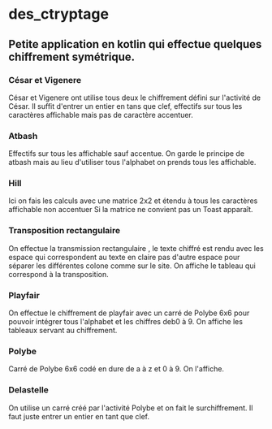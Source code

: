 # des_ctryptage
Petite application en kotlin qui effectue quelques chiffrement symétrique.
---
### César et Vigenere
César et Vigenere ont utilise tous deux le chiffrement défini sur l'activité de César.
Il suffit d'entrer un entier en tans que clef, effectifs sur tous les caractères affichable mais pas de caractère accentuer.

### Atbash 

Effectifs sur tous les affichable sauf accentue. On garde le principe de atbash mais au lieu d'utiliser tous l'alphabet on prends tous les affichable.

### Hill

Ici on fais les calculs avec une matrice 2x2 et étendu à tous les caractères affichable non accentuer
Si la matrice ne convient pas un Toast apparaît.

### Transposition rectangulaire

On effectue la transmission rectangulaire , le texte chiffré est rendu avec les espace qui correspondent au texte en claire pas 
d'autre espace pour séparer les différentes colone comme sur le site.
On affiche le tableau qui correspond à la transposition.

### Playfair

On effectue le chiffrement de playfair avec un carré de Polybe 6x6 pour pouvoir intégrer tous l'alphabet et les chiffres deb0 à 9.
On affiche les tableaux servant au chiffrement.

### Polybe

Carré de Polybe 6x6 codé en dure de a à z et 0 à 9.
On l'affiche.

### Delastelle

On utilise un carré créé par l'activité Polybe et on fait le surchiffrement. Il faut juste entrer un entier en tant que clef.


